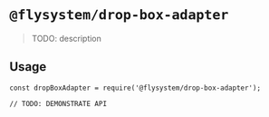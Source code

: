 # `@flysystem/drop-box-adapter`

> TODO: description

## Usage

```
const dropBoxAdapter = require('@flysystem/drop-box-adapter');

// TODO: DEMONSTRATE API
```
